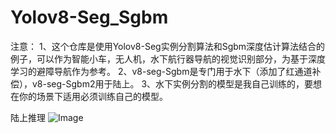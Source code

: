 # Yolov8-Seg_Sgbm
注意：
1、这个仓库是使用Yolov8-Seg实例分割算法和Sgbm深度估计算法结合的例子，可以作为智能小车，无人机，水下航行器导航的视觉识别部分，为基于深度学习的避障导航作为参考。
2、v8-seg-Sgbm是专门用于水下（添加了红通道补偿），v8-seg-Sgbm2用于陆上。
3、水下实例分割的模型是我自己训练的，要想在你的场景下适用必须训练自己的模型。

陆上推理
![Image](https://github.com/user-attachments/assets/8dfce9ed-85ba-47b4-b1d3-f9a75fdb3912)
